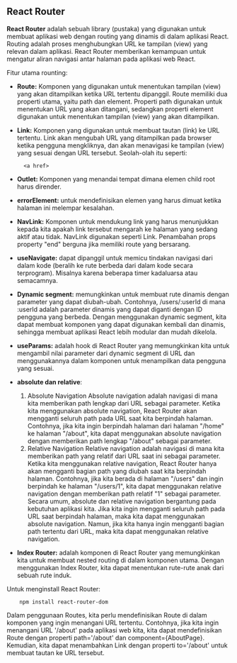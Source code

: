 ## React Router

<strong>React Router</strong> adalah sebuah library (pustaka) yang digunakan untuk membuat aplikasi web dengan routing yang dinamis di dalam aplikasi React. Routing adalah proses menghubungkan URL ke tampilan (view) yang relevan dalam aplikasi. React Router memberikan kemampuan untuk mengatur aliran navigasi antar halaman pada aplikasi web React.

Fitur utama rounting:

-   <strong>Route:</strong> Komponen yang digunakan untuk menentukan tampilan (view) yang akan ditampilkan ketika URL tertentu dipanggil. Route memiliki dua properti utama, yaitu path dan element. Properti path digunakan untuk menentukan URL yang akan ditangani, sedangkan properti element digunakan untuk menentukan tampilan (view) yang akan ditampilkan.
-   <strong>Link:</strong> Komponen yang digunakan untuk membuat tautan (link) ke URL tertentu. Link akan mengubah URL yang ditampilkan pada browser ketika pengguna mengkliknya, dan akan menavigasi ke tampilan (view) yang sesuai dengan URL tersebut. Seolah-olah itu seperti:

          <a href>

-   <strong>Outlet:</strong> Komponen yang menandai tempat dimana elemen child root harus dirender.
-   <strong>errorElement:</strong> untuk mendefinisikan elemen yang harus dimuat ketika halaman ini melempar kesalahan.
-   <strong>NavLink:</strong> Komponen untuk mendukung link yang harus menunjukkan kepada kita apakah link tersebut mengarah ke halaman yang sedang aktif atau tidak. NavLink digunakan seperti Link. Penambahan props property "end" berguna jika memiliki route yang bersarang.
-   <strong>useNavigate:</strong> dapat dipanggil untuk memicu tindakan navigasi dari dalam kode (beralih ke rute berbeda dari dalam kode secara terprogram). Misalnya karena beberapa timer kadaluarsa atau semacamnya.
-   <strong>Dynamic segment:</strong> memungkinkan untuk membuat rute dinamis dengan parameter yang dapat diubah-ubah. Contohnya, /users/:userId di mana :userId adalah parameter dinamis yang dapat diganti dengan ID pengguna yang berbeda. Dengan menggunakan dynamic segment, kita dapat membuat komponen yang dapat digunakan kembali dan dinamis, sehingga membuat aplikasi React lebih modular dan mudah dikelola.
-   <strong>useParams:</strong> adalah hook di React Router yang memungkinkan kita untuk mengambil nilai parameter dari dynamic segment di URL dan menggunakannya dalam komponen untuk menampilkan data pengguna yang sesuai.
-   <strong>absolute dan relative</strong>:
    1. Absolute Navigation
       Absolute navigation adalah navigasi di mana kita memberikan path lengkap dari URL sebagai parameter. Ketika kita menggunakan absolute navigation, React Router akan mengganti seluruh path pada URL saat kita berpindah halaman.
       Contohnya, jika kita ingin berpindah halaman dari halaman "/home" ke halaman "/about", kita dapat menggunakan absolute navigation dengan memberikan path lengkap "/about" sebagai parameter.
    2. Relative Navigation
       Relative navigation adalah navigasi di mana kita memberikan path yang relatif dari URL saat ini sebagai parameter. Ketika kita menggunakan relative navigation, React Router hanya akan mengganti bagian path yang diubah saat kita berpindah halaman.
       Contohnya, jika kita berada di halaman "/users" dan ingin berpindah ke halaman "/users/1", kita dapat menggunakan relative navigation dengan memberikan path relatif "1" sebagai parameter.
    Secara umum, absolute dan relative navigation bergantung pada kebutuhan aplikasi kita. Jika kita ingin mengganti seluruh path pada URL saat berpindah halaman, maka kita dapat menggunakan absolute navigation. Namun, jika kita hanya ingin mengganti bagian path tertentu dari URL, maka kita dapat menggunakan relative navigation.
-   <strong>Index Router:</strong> adalah komponen di React Router yang memungkinkan kita untuk membuat nested routing di dalam komponen utama. Dengan menggunakan Index Router, kita dapat menentukan rute-rute anak dari sebuah rute induk.

Untuk menginstall React Router:

        npm install react-router-dom

Dalam penggunaan Routes, kita perlu mendefinisikan Route di dalam komponen yang ingin menangani URL tertentu. Contohnya, jika kita ingin menangani URL '/about' pada aplikasi web kita, kita dapat mendefinisikan Route dengan properti path='/about' dan component={AboutPage}. Kemudian, kita dapat menambahkan Link dengan properti to='/about' untuk membuat tautan ke URL tersebut.
